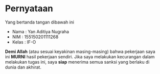 # Pernyataan

Yang bertanda tangan dibawah ini

* Nama : Yan Aditiya Nugraha
* NIM : 155150201111268
* Kelas : IF-O

**Demi Allah** (atau sesuai keyakinan masing-masing) bahwa pekerjaan saya ini **MURNI** hasil pekerjaan sendiri. Jika saya melakukan kecurangan dalam melakukan tugas ini, saya **siap** menerima semua sanksi yang berlaku di dunia dan akhirat.